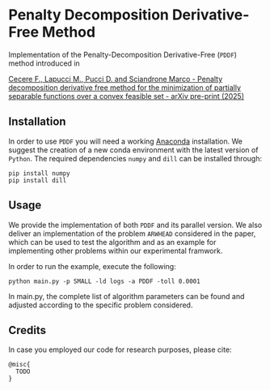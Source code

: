 # Penalty Decomposition Derivative-Free Method

Implementation of the Penalty-Decomposition Derivative-Free (```PDDF```) method introduced in 

[Cecere F., Lapucci M., Pucci D. and Sciandrone Marco - Penalty decomposition derivative free method for  the minimization of partially separable functions over a convex feasible set - arXiv pre-print (2025)](https://arxiv.org/)

## Installation
In order to use ```PDDF``` you will need a working [Anaconda](https://www.anaconda.com/) installation. We suggest the creation of a new conda environment with the latest version of ```Python```. The required dependencies ```numpy``` and ```dill``` can be installed through:
```
pip install numpy
pip install dill
```

## Usage
We provide the implementation of both ```PDDF``` and its parallel version. We also deliver an implementation of the problem ```ARWHEAD``` considered in the paper, which can be used to test the algorithm and as an example for implementing other problems within our experimental framwork.

In order to run the example, execute the following:
```
python main.py -p SMALL -ld logs -a PDDF -toll 0.0001 
```
In main.py, the complete list of algorithm parameters can be found and adjusted according to the specific problem considered. 

## Credits
In case you employed our code for research purposes, please cite:

```
@misc{
  TODO
}
```
